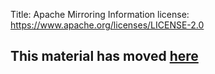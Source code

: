 Title: Apache Mirroring Information
license: https://www.apache.org/licenses/LICENSE-2.0

<script type="text/javascript">
location.href = location.href.replace(/^https?:\/\/[^\/]+\/dev\//, 'https://infra.apache.org/');
</script>



## This material has moved [here][1] ##


  [1]: ttps://infra.apache.org/mirrors.html
